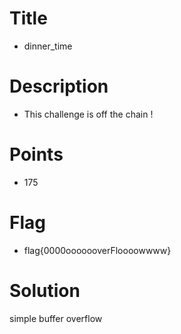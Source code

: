 # Title 
- dinner_time

# Description 
- This challenge is off the chain !

# Points 
- 175

# Flag 
- flag{0000ooooooverFloooowwww}
# Solution 
simple buffer overflow
